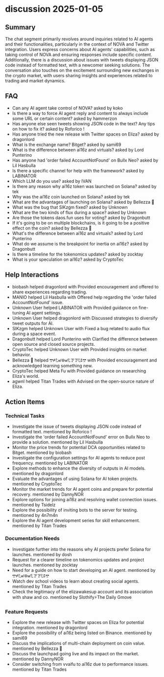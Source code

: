 # discussion 2025-01-05

## Summary
The chat segment primarily revolves around inquiries related to AI agents and their functionalities, particularly in the context of NOVA and Twitter integration. Users express concerns about AI agents' capabilities, such as taking control of NOVA and ensuring responses include specific content. Additionally, there is a discussion about issues with tweets displaying JSON code instead of formatted text, with a newcomer seeking solutions. The conversation also touches on the excitement surrounding new exchanges in the crypto market, with users sharing insights and experiences related to trading and market dynamics.

## FAQ
- Can any AI agent take control of NOVA? asked by koko
- Is there a way to force AI agent reply and content to always include some URL or certain content? asked by hammerzon
- Has anyone else seen tweets showing JSON code in the text? Any tips on how to fix it? asked by Roforico !
- Has anyone tried the new release with Twitter spaces on Eliza? asked by dragonlord
- What is the exchange name? Bitget? asked by sami69
- What is the difference between ai16z and virtuals? asked by Lord Punterino
- Has anyone had 'order failed AccountNotFound' on Bullx Neo? asked by Lil Hasbulla
- Is there a specific channel for help with the framework? asked by LABINATOR
- Which LLM do you use? asked by IVAN
- Is there any reason why ai16z token was launched on Solana? asked by tek
- Why was the ai16z coin launched on Solana? asked by tek
- What are the advantages of launching on Solana? asked by Bellezza 💎
- What was the bug that SlKzgm fixed? asked by Unknown
- What are the two kinds of flux during a space? asked by Unknown
- Are those the tokens daos.fun uses for voting? asked by Dragonbutt
- If it's going to be on multiple blockchains, is it going to be a positive effect on the coin? asked by Bellezza 💎
- What's the difference between ai16z and virtuals? asked by Lord Punterino
- What do we assume is the breakpoint for inertia on ai16z? asked by Dragonbutt
- Is there a timeline for the tokenomics updates? asked by zocktay
- What is your speculation on ai16z? asked by CryptoTec

## Help Interactions
- biobash helped dragonlord with Provided encouragement and offered to share experiences regarding trading.
- MANIO helped Lil Hasbulla with Offered help regarding the 'order failed AccountNotFound' issue.
- Unknown User helped LABINATOR with Provided guidance on fine-tuning AI agent settings.
- Unknown User helped dragonlord with Discussed strategies to diversify tweet outputs for AI.
- SlKzgm helped Unknown User with Fixed a bug related to audio flux during a space event.
- Dragonbutt helped Lord Punterino with Clarified the difference between open source and closed source projects.
- CryptoTec helped Unknown User with Provided insights on market behavior.
- Bellezza 💎 helped 𖢧ꛅ𖤢ꛃ𖣠ꛃ𖤢ꘘꘘ𖤢ꛕ𖢧 with Provided encouragement and acknowledged learning something new.
- CryptoTec helped Meta Fu with Provided guidance on researching Eliza's world.
- agwnl helped Titan Trades with Advised on the open-source nature of Eliza.

## Action Items

### Technical Tasks
- Investigate the issue of tweets displaying JSON code instead of formatted text. mentioned by Roforico !
- Investigate the 'order failed AccountNotFound' error on Bullx Neo to provide a solution. mentioned by Lil Hasbulla
- Monitor the price trends for potential DCA opportunities related to Bitget. mentioned by biobash
- Investigate the configuration settings for AI agents to reduce post frequency. mentioned by LABINATOR
- Explore methods to enhance the diversity of outputs in AI models. mentioned by dragonlord
- Evaluate the advantages of using Solana for AI token projects. mentioned by CryptoTec
- Monitor the market trends for AI agent coins and prepare for potential recovery. mentioned by DannyNOR
- Explore options for joining ai16z and resolving wallet connection issues. mentioned by Tsidelz
- Explore the possibility of inviting bots to the server for testing. mentioned by 4n7m4n
- Explore the AI agent development series for skill enhancement. mentioned by Titan Trades

### Documentation Needs
- Investigate further into the reasons why AI projects prefer Solana for launches. mentioned by dosh
- Request for a clearer timeline on tokenomics updates and project launches. mentioned by zocktay
- Need for a guide on how to start developing an AI agent. mentioned by 𖢧ꛅ𖤢ꛃ𖣠ꛃ𖤢ꘘꘘ𖤢ꛕ𖢧
- Watch dev school videos to learn about creating social agents. mentioned by Titan Trades
- Check the legitimacy of the elizawakesup account and its association with shaw and co. mentioned by Slothify⚡The Daily Gmove

### Feature Requests
- Explore the new release with Twitter spaces on Eliza for potential integration. mentioned by dragonlord
- Explore the possibility of ai16z being listed on Binance. mentioned by sami69
- Discuss the implications of multi-chain deployment on coin value. mentioned by Bellezza 💎
- Discuss the launchpad going live and its impact on the market. mentioned by DannyNOR
- Consider switching from vvaifu to ai16z due to performance issues. mentioned by Titan Trades